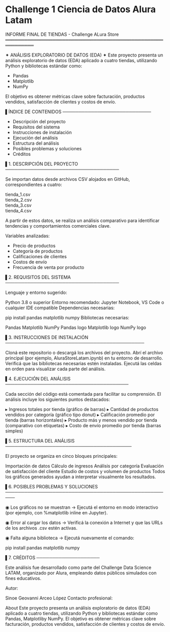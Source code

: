 <h1>Challenge 1 Ciencia de Datos Alura Latam</h1>

INFORME FINAL DE TIENDAS - Challenge ALura Store
═══════════════════════════════════════════════════════════

✦ ANÁLISIS EXPLORATORIO DE DATOS (EDA) ✦
Este proyecto presenta un análisis exploratorio de datos (EDA) aplicado a cuatro tiendas, utilizando Python y bibliotecas estándar como:

- Pandas
- Matplotlib
- NumPy

El objetivo es obtener métricas clave sobre facturación, productos vendidos, satisfacción de clientes y costos de envío.

▌ÍNDICE DE CONTENIDOS
────────────────────────────

- Descripción del proyecto
- Requisitos del sistema
- Instrucciones de instalación
- Ejecución del análisis
- Estructura del análisis
- Posibles problemas y soluciones
- Créditos

▌1. DESCRIPCIÓN DEL PROYECTO
────────────────────────────────────

Se importan datos desde archivos CSV alojados en GitHub, correspondientes a cuatro:

tienda_1.csv  
tienda_2.csv  
tienda_3.csv  
tienda_4.csv  

A partir de estos datos, se realiza un análisis comparativo para identificar tendencias y comportamientos comerciales clave.

Variables analizadas:

- Precio de productos
- Categoría de productos
- Calificaciones de clientes
- Costos de envío
- Frecuencia de venta por producto

▌2. REQUISITOS DEL SISTEMA
────────────────────────────────────

Lenguaje y entorno sugerido:

Python 3.8 o superior
Entorno recomendado: Jupyter Notebook, VS Code o cualquier IDE compatible
Dependencias necesarias:

pip install pandas matplotlib numpy
Bibliotecas necesarias:

Pandas	Matplotlib	NumPy
Pandas logo	Matplotlib logo	NumPy logo

▌3. INSTRUCCIONES DE INSTALACIÓN
────────────────────────────────────────────

Cloná este repositorio o descargá los archivos del proyecto.
Abrí el archivo principal (por ejemplo, AluraStoreLatam.ipynb) en tu entorno de desarrollo.
Verificá que las bibliotecas necesarias estén instaladas.
Ejecutá las celdas en orden para visualizar cada parte del análisis.

▌4. EJECUCIÓN DEL ANÁLISIS
───────────────────────────────────────

Cada sección del código está comentada para facilitar su comprensión.
El análisis incluye los siguientes puntos destacados:

▸ Ingresos totales por tienda (gráfico de barras)
▸ Cantidad de productos vendidos por categoría (gráfico tipo donut)
▸ Calificación promedio por tienda (barras horizontales)
▸ Producto más y menos vendido por tienda (comparativo con etiquetas)
▸ Costo de envío promedio por tienda (barras simples)

▌5. ESTRUCTURA DEL ANÁLISIS
────────────────────────────────────────

El proyecto se organiza en cinco bloques principales:

Importación de datos
Cálculo de ingresos
Análisis por categoría
Evaluación de satisfacción del cliente
Estudio de costos y volumen de productos
Todos los gráficos generados ayudan a interpretar visualmente los resultados.

▌6. POSIBLES PROBLEMAS Y SOLUCIONES
─────────────────────────────────────────────────────

◉ Los gráficos no se muestran
→ Ejecutá el entorno en modo interactivo (por ejemplo, con %matplotlib inline en Jupyter).

◉ Error al cargar los datos
→ Verificá la conexión a Internet y que las URLs de los archivos .csv estén activas.

◉ Falta alguna biblioteca
→ Ejecutá nuevamente el comando:

pip install pandas matplotlib numpy

▌7. CRÉDITOS
────────────────────

Este análisis fue desarrollado como parte del Challenge Data Science LATAM, organizado por Alura, empleando datos públicos simulados con fines educativos.

Autor:


Sinoe Geovanni Arceo López
Contacto profesional:

About
Este proyecto presenta un análisis exploratorio de datos (EDA) aplicado a cuatro tiendas, utilizando Python y bibliotecas estándar como Pandas, Matplotliby NumPy. El objetivo es obtener métricas clave sobre facturación, productos vendidos, satisfacción de clientes y costos de envío.
